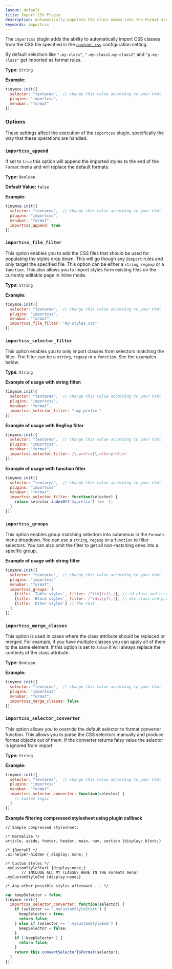 ```yaml
---
layout: default
title: Import CSS Plugin
description: Automatically populate CSS class names into the Format dropdown.
keywords: importcss
---
```


The `importcss` plugin adds the ability to automatically import CSS classes from the CSS file specified in the [`content_css`](./configuration-reference/content-style/#content_css) configuration setting.

By default selectors like `".my-class"`, `".my-class1.my-class2"` and `"p.my-class"` get imported as format rules.

**Type:** `String`

**Example:**

```js
tinymce.init({
  selector: "textarea",  // change this value according to your html
  plugins: "importcss",
  menubar: "format"
});
```

### Options

These settings affect the execution of the `importcss` plugin, specifically the way that these operations are handled.

### `importcss_append`

If set to `true` this option will append the imported styles to the end of the `Format` menu and will replace the default formats.

**Type:** `Boolean`

**Default Value:** `false`

**Example:**

```js
tinymce.init({
  selector: "textarea",  // change this value according to your html
  plugins: "importcss",
  menubar: "format",
  importcss_append: true
});
```

### `importcss_file_filter`

This option enables you to add the CSS files that should be used for populating the styles drop down. This will go though any `@import` rules and only target the specified file. This option can be either a `string`, `regexp` or a `function`. This also allows you to import styles form existing files on the currently editable page in inline mode.

**Type:** `String`

**Example:**

```js
tinymce.init({
  selector: "textarea",  // change this value according to your html
  plugins: "importcss",
  menubar: "format",
  importcss_file_filter: "my-styles.css"
});
```

### `importcss_selector_filter`

This option enables you to only import classes from selectors matching the filter. The filter can be a `string`, `regexp` or a `function`. See the examples below.

**Type:** `String`

**Example of usage with string filter:**

```js
tinymce.init({
  selector: "textarea",  // change this value according to your html
  plugins: "importcss",
  menubar: "format",
  importcss_selector_filter: ".my-prefix-"
});
```

**Example of usage with RegExp filter**

```js
tinymce.init({
  selector: "textarea",  // change this value according to your html
  plugins: "importcss",
  menubar: "format",
  importcss_selector_filter: /\.prefix|\.otherprefix/
});
```

**Example of usage with function filter**

```js
tinymce.init({
  selector: "textarea",  // change this value according to your html
  plugins: "importcss"
  menubar: "format",
  importcss_selector_filter: function(selector) {
    return selector.indexOf('myprefix') !== -1;
  }
});
```

### `importcss_groups`

This option enables group matching selectors into submenus in the `Formats` menu dropdown. You can use a `string`, `regexp` or a `function` to filter selectors. You can also omit the filter to get all non-matching ones into a specific group.

**Example of usage with string filter**

```js
tinymce.init({
  selector: "textarea",  // change this value according to your html
  plugins: "importcss"
  menubar: "format",
  importcss_groups: [
    {title: 'Table styles', filter: /^(td|tr)\./}, // td.class and tr.class
    {title: 'Block styles', filter: /^(div|p)\./}, // div.class and p.class
    {title: 'Other styles'} // The rest
  ]
});
```

### `importcss_merge_classes`

This option is used in cases where the class attribute should be replaced or merged. For example, if you have multiple classes you can apply all of them to the same element. If this option is set to `false` it will always replace the contents of the class attribute.

**Type:** `Boolean`

**Example:**

```js
tinymce.init({
  selector: "textarea",  // change this value according to your html
  plugins: "importcss"
  menubar: "format",
  importcss_merge_classes: false
});
```

### `importcss_selector_converter`

This option allows you to override the default selector to format converter function. This allows you to parse the CSS selectors manually and produce format objects out of them. If the converter returns falsy value the selector is ignored from import.

**Type:** `String`

**Example:**

```js
tinymce.init({
  selector: "textarea",  // change this value according to your html
  plugins: "importcss"
  menubar: "format",
  importcss_selector_converter: function(selector) {
    // Custom logic
  }
});
```

**Example filtering compressed stylesheet using plugin callback**

```
// Sample compressed stylesheet:

/* Normalize */
article, aside, footer, header, main, nav, section {display: block;}

/* jQueryUI */
.ui-helper-hidden { display: none; }

/* Custom Styles */
.myCustomStyleStart {display:none;}
       // INCLUDE ALL MY CLASSES HERE IN THE Formats menu!
.myCustomStyleEnd {display:none;}

/* Any other possible styles afterward ... */
```

```js
var keepSelector = false;
tinymce.init({
  importcss_selector_converter: function(selector) {
    if (selector == '.myCustomStyleStart') {
      keepSelector = true;
      return false;
    } else if (selector == '.myCustomStyleEnd') {
      keepSelector = false;
    }
    if (!keepSelector ) {
      return false;
    }
    return this.convertSelectorToFormat(selector);
  }
});
```

